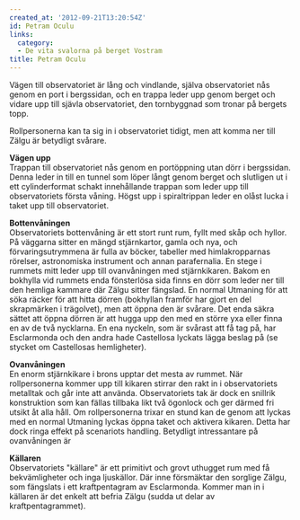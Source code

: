 ```yaml
---
created_at: '2012-09-21T13:20:54Z'
id: Petram Oculu
links:
  category:
  - De vita svalorna på berget Vostram
title: Petram Oculu
---
```


Vägen till observatoriet är lång och vindlande, själva observatoriet nås genom en port i bergssidan,
och en trappa leder upp genom berget och vidare upp till sjävla observatoriet, den tornbyggnad som
tronar på bergets topp.

Rollpersonerna kan ta sig in i observatoriet tidigt, men att komma ner till Zälgu är betydligt
svårare.

**Vägen upp**\
Trappan till observatoriet nås genom en portöppning utan dörr i bergssidan. Denna leder in till en
tunnel som löper långt genom berget och slutligen ut i ett cylinderformat schakt innehållande
trappan som leder upp till observatoriets första våning. Högst upp i spiraltrippan leder en olåst
lucka i taket upp till observatoriet.

**Bottenvåningen**\
Observatoriets bottenvåning är ett stort runt rum, fyllt med skåp och hyllor. På väggarna sitter en
mängd stjärnkartor, gamla och nya, och förvaringsutrymmena är fulla av böcker, tabeller med
himlakropparnas rörelser, astronomiska instrument och annan parafernalia. En stege i rummets mitt
leder upp till ovanvåningen med stjärnkikaren. Bakom en bokhylla vid rummets enda fönsterlösa sida
finns en dörr som leder ner till den hemliga kammare där Zälgu sitter fängslad. En normal Utmaning
för att söka räcker för att hitta dörren (bokhyllan framför har gjort en del skrapmärken i
trägolvet), men att öppna den är svårare. Det enda säkra sättet att öppna dörren är att hugga upp
den med en större yxa eller finna en av de två nycklarna. En ena nyckeln, som är svårast att få tag
på, har Esclarmonda och den andra hade Castellosa lyckats lägga beslag på (se stycket om Castellosas
hemligheter).

**Ovanvåningen**\
En enorm stjärnkikare i brons upptar det mesta av rummet. När rollpersonerna kommer upp till kikaren
stirrar den rakt in i observatoriets metalltak och går inte att använda. Observatoriets tak är dock
en snillrik konstruktion som kan fällas tillbaka likt två ögonlock och ger därmed fri utsikt åt alla
håll. Om rollpersonerna trixar en stund kan de genom att lyckas med en normal Utmaning lyckas öppna
taket och aktivera kikaren. Detta har dock ringa effekt på scenariots handling. Betydligt
intressantare på ovanvåningen är

**Källaren**\
Observatoriets "källare" är ett primitivt och grovt uthugget rum med få bekvämligheter och inga
ljuskällor. Där inne försmäktar den sorglige Zälgu, som fängslats i ett kraftpentagram av
Esclarmonda. Kommer man in i källaren är det enkelt att befria Zälgu (sudda ut delar av
kraftpentagrammet).